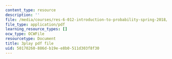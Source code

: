 ```yaml
---
content_type: resource
description: ''
file: /media/courses/res-6-012-introduction-to-probability-spring-2018/50170260886db19ee8b0511d303f8f30_eFDU7t6Jxzc.pdf
file_type: application/pdf
learning_resource_types: []
ocw_type: OCWFile
resourcetype: Document
title: 3play pdf file
uid: 50170260-886d-b19e-e8b0-511d303f8f30
---
```

